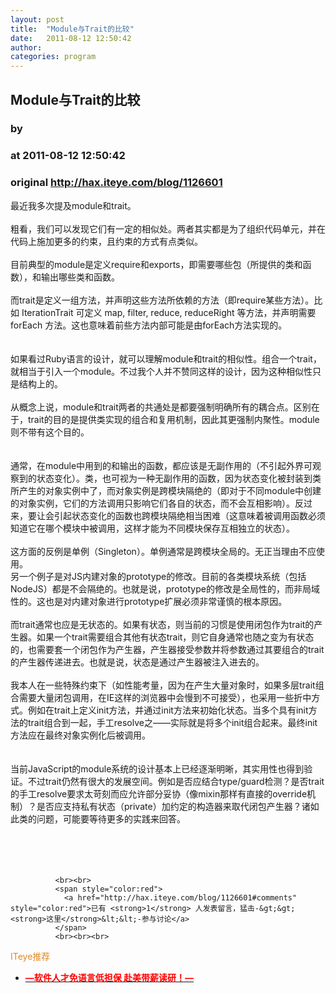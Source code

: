 ```yaml
---
layout: post
title:  "Module与Trait的比较"
date:   2011-08-12 12:50:42
author: 
categories: program
---
```


## Module与Trait的比较
### by 
### at 2011-08-12 12:50:42
### original <http://hax.iteye.com/blog/1126601>

最近我多次提及module和trait。
<br>
<br>粗看，我们可以发现它们有一定的相似处。两者其实都是为了组织代码单元，并在代码上施加更多的约束，且约束的方式有点类似。
<br>
<br>目前典型的module是定义require和exports，即需要哪些包（所提供的类和函数），和输出哪些类和函数。
<br>
<br>而trait是定义一组方法，并声明这些方法所依赖的方法（即require某些方法）。比如 IterationTrait 可定义 map, filter, reduce, reduceRight 等方法，并声明需要 forEach 方法。这也意味着前些方法内部可能是由forEach方法实现的。
<br>
<br>
<br>如果看过Ruby语言的设计，就可以理解module和trait的相似性。组合一个trait，就相当于引入一个module。不过我个人并不赞同这样的设计，因为这种相似性只是结构上的。
<br>
<br>从概念上说，module和trait两者的共通处是都要强制明确所有的耦合点。区别在于，trait的目的是提供类实现的组合和复用机制，因此其更强制内聚性。module则不带有这个目的。
<br>
<br>
<br>通常，在module中用到的和输出的函数，都应该是无副作用的（不引起外界可观察到的状态变化）。类，也可视为一种无副作用的函数，因为状态变化被封装到类所产生的对象实例中了，而对象实例是跨模块隔绝的（即对于不同module中创建的对象实例，它们的方法调用只影响它们各自的状态，而不会互相影响）。反过来，要让会引起状态变化的函数也跨模块隔绝相当困难（这意味着被调用函数必须知道它在哪个模块中被调用，这样才能为不同模块保存互相独立的状态）。
<br>
<br>这方面的反例是单例（Singleton）。单例通常是跨模块全局的。无正当理由不应使用。
<br>另一个例子是对JS内建对象的prototype的修改。目前的各类模块系统（包括NodeJS）都是不会隔绝的。也就是说，prototype的修改是全局性的，而非局域性的。这也是对内建对象进行prototype扩展必须非常谨慎的根本原因。
<br>
<br>而trait通常也应是无状态的。如果有状态，则当前的习惯是使用闭包作为trait的产生器。如果一个trait需要组合其他有状态trait，则它自身通常也随之变为有状态的，也需要套一个闭包作为产生器，产生器接受参数并将参数通过其要组合的trait的产生器传递进去。也就是说，状态是通过产生器被注入进去的。
<br>
<br>我本人在一些特殊约束下（如性能考量，因为在产生大量对象时，如果多层trait组合需要大量闭包调用，在IE这样的浏览器中会慢到不可接受），也采用一些折中方式。例如在trait上定义init方法，并通过init方法来初始化状态。当多个具有init方法的trait组合到一起，手工resolve之——实际就是将多个init组合起来。最终init方法应在最终对象实例化后被调用。
<br>
<br>
<br>当前JavaScript的module系统的设计基本上已经逐渐明晰，其实用性也得到验证。不过trait仍然有很大的发展空间。例如是否应结合type/guard检测？是否trait的手工resolve要求太苛刻而应允许部分妥协（像mixin那样有直接的override机制）？是否应支持私有状态（private）加约定的构造器来取代闭包产生器？诸如此类的问题，可能要等待更多的实践来回答。
<br>
<br>
<br>
<br>
<br>
              
              <br><br>
              <span style="color:red">
                <a href="http://hax.iteye.com/blog/1126601#comments" style="color:red">已有 <strong>1</strong> 人发表留言，猛击-&gt;&gt;<strong>这里</strong>&lt;&lt;-参与讨论</a>
              </span>
              <br><br><br>
<span style="color:#e28822">ITeye推荐</span>
<br>
<ul><li><a href="http://hax.iteye.com/clicks/433"><span style="color:red;font-weight:bold">—软件人才免语言低担保 赴美带薪读研！— </span></a></li></ul>
<br><br><br>